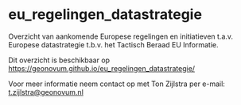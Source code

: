 # eu_regelingen_datastrategie
Overzicht van aankomende Europese regelingen en initiatieven t.a.v. Europese datastrategie
t.b.v. het Tactisch Beraad EU Informatie.

Dit overzicht is beschikbaar op https://geonovum.github.io/eu_regelingen_datastrategie/

Voor meer informatie neem contact op met Ton Zijlstra per e-mail: t.zijlstra@geonovum.nl
